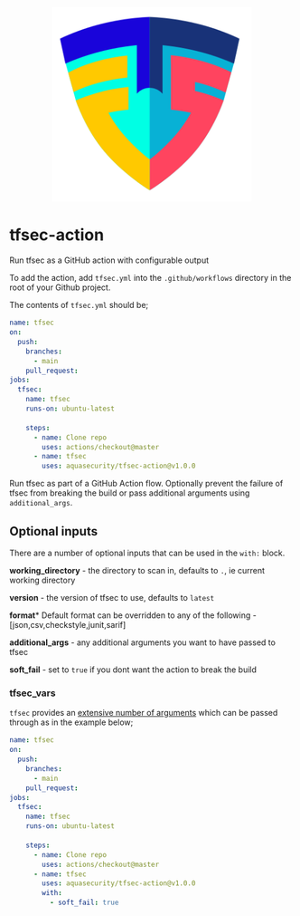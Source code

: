 <p align="center">
  <img width="354" src="./tfsec.png">
</p>

# tfsec-action
Run tfsec as a GitHub action with configurable output

To add the action, add `tfsec.yml` into the `.github/workflows` directory in the root of your Github project.

The contents of `tfsec.yml` should be;

```yaml
name: tfsec
on:
  push:
    branches:
      - main
    pull_request:
jobs:
  tfsec:
    name: tfsec
    runs-on: ubuntu-latest

    steps:
      - name: Clone repo
        uses: actions/checkout@master
      - name: tfsec
        uses: aquasecurity/tfsec-action@v1.0.0
```

Run tfsec as part of a GitHub Action flow. Optionally prevent the failure of tfsec from breaking the build or pass additional arguments using `additional_args`.

## Optional inputs

There are a number of optional inputs that can be used in the `with:` block.

**working_directory** - the directory to scan in, defaults to `.`, ie current working directory

**version** - the version of tfsec to use, defaults to `latest`

**format*** Default format can be overridden to any of the following - [json,csv,checkstyle,junit,sarif]

**additional_args** - any additional arguments you want to have passed to tfsec

**soft_fail** - set to `true` if you dont want the action to break the build

### tfsec_vars

`tfsec` provides an [extensive number of arguments](https://aquasecurity.github.io/tfsec/v0.63.1/getting-started/usage/) which can be passed through as in the example below;

```yaml
name: tfsec
on:
  push:
    branches:
      - main
    pull_request:
jobs:
  tfsec:
    name: tfsec
    runs-on: ubuntu-latest

    steps:
      - name: Clone repo
        uses: actions/checkout@master
      - name: tfsec
        uses: aquasecurity/tfsec-action@v1.0.0
        with:
          - soft_fail: true

```

